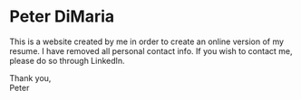 # Peter DiMaria

This is a website created by me in order to create an online version of my resume. I have removed all personal contact info. If you wish to contact me, please do so through LinkedIn.

Thank you, <br />
Peter
